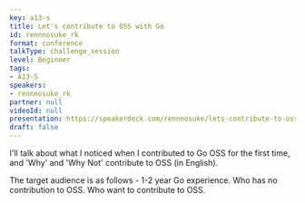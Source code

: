 ```yaml
---
key: a13-s
title: Let's contribute to OSS with Go
id: rennnosuke_rk
format: conference
talkType: challenge_session
level: Beginner
tags:
- A13-S
speakers:
- rennnosuke_rk
partner: null
videoId: null
presentation: https://speakerdeck.com/rennnosuke/lets-contribute-to-oss-with-go-go-confenence-2022-spring
draft: false
---
```

I'll talk about what I noticed when I contributed to Go OSS for the first time, and 'Why' and 'Why Not' contribute to OSS (in English).

The target audience is as follows - 1-2 year Go experience. Who has no contribution to OSS. Who want to contribute to OSS.